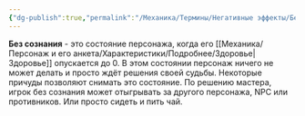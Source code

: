 ```yaml
---
{"dg-publish":true,"permalink":"/Механика/Термины/Негативные эффекты/Без сознания/","noteIcon":"","created":"2025-08-21T13:47:43.390+03:00","updated":"2025-09-04T12:07:27.520+03:00"}
---
```




**Без сознания** - это состояние персонажа, когда его [[Механика/Персонаж и его анкета/Характеристики/Подробнее/Здоровье\|Здоровье]] опускается до 0. В этом состоянии персонаж ничего не может делать и просто ждёт решения своей судьбы. Некоторые причуды позволяют снимать это состояние. По решению мастера, игрок без сознания может отыгрывать за другого персонажа, NPC или противников. Или просто сидеть и пить чай.